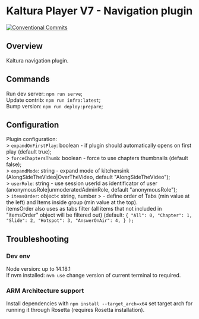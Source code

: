 # Kaltura Player V7 - Navigation plugin

[![Conventional Commits](https://img.shields.io/badge/Conventional%20Commits-1.0.0-yellow.svg)](https://conventionalcommits.org)

## Overview
Kaltura navigation plugin.

## Commands
Run dev server: `npm run serve`;<br/>
Update contrib: `npm run infra:latest`;<br/>
Bump version: `npm run deploy:prepare`;<br/>

## Configuration
Plugin configuration:<br/>
    > `expandOnFirstPlay`: boolean - if plugin should automatically opens on first play (default true);<br/>
    > `forceChaptersThumb`: boolean - force to use chapters thumbnails (default false);<br/>
    > `expandMode`: string - expand mode of kitchensink (AlongSideTheVideo|OverTheVideo, default "AlongSideTheVideo");<br/>
    > `userRole`: string - use session userId as identificator of user (anonymousRole|unmoderatedAdminRole, default "anonymousRole");<br/>
    > `itemsOrder`: object< string, number > - define order of Tabs (min value at the left) and Items inside group (min value at the top).<br/> itemsOrder also uses as tabs filter (all items that not included in "itemsOrder" object will be filtered out) (default:
    ```
        {
            "All": 0,
            "Chapter": 1,
            "Slide": 2,
            "Hotspot": 3,
            "AnswerOnAir": 4,
        }
    );
    ```
## Troubleshooting
### Dev env
Node version: up to 14.18.1<br/>
If nvm installed: `nvm use` change version of current terminal to required.<br/>
### ARM Architecture support
Install dependencies with `npm install --target_arch=x64` set target arch for running it through Rosetta (requires Rosetta installation).<br/>
